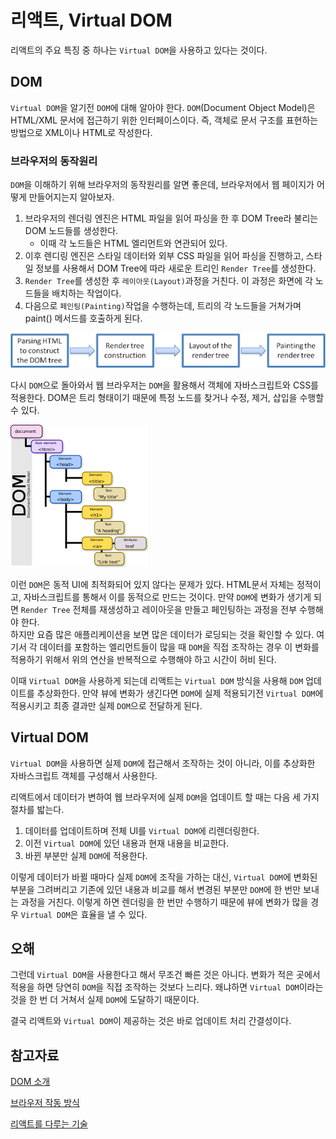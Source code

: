 # 리액트, Virtual DOM

리액트의 주요 특징 중 하나는 `Virtual DOM`을 사용하고 있다는 것이다.<br>

## DOM
`Virtual DOM`을 알기전 `DOM`에 대해 알아야 한다. `DOM`(Document Object Model)은 HTML/XML 문서에 접근하기 위한 인터페이스이다. 즉, 객체로 문서 구조를 표현하는 방법으로 XML이나 HTML로 작성한다.

### 브라우저의 동작원리
`DOM`을 이해하기 위해 브라우저의 동작원리를 알면 좋은데, 브라우저에서 웹 페이지가 어떻게 만들어지는지 알아보자.<br>
1. 브라우저의 렌더링 엔진은 HTML 파일을 읽어 파싱을 한 후 DOM Tree라 불리는 DOM 노드들를 생성한다.
    - 이때 각 노드들은 HTML 엘리먼트와 연관되어 있다.
2. 이후 렌디링 엔진은 스타일 데이터와 외부 CSS 파일을 읽어 파싱을 진행하고, 스타일 정보를 사용해서 DOM Tree에 따라 새로운 트리인 `Render Tree`를 생성한다.
3. `Render Tree`를 생성한 후 `레이아웃(Layout)`과정을 거친다. 이 과정은 화면에 각 노드들을 배치하는 작업이다.
4. 다음으로 `페인팅(Painting)`작업을 수행하는데, 트리의 각 노드들을 거쳐가며 paint() 메서드를 호출하게 된다.

![](./img/BrowserMechanism.png)

다시 `DOM`으로 돌아와서 웹 브라우저는 `DOM`을 활용해서 객체에 자바스크립트와 CSS를 적용한다. DOM은 트리 형태이기 때문에 특정 노드를 찾거나 수정, 제거, 삽입을 수행할 수 있다.

![](./img/DOMTree.png)

이런 `DOM`은 동적 UI에 최적화되어 있지 않다는 문제가 있다. HTML문서 자체는 정적이고, 자바스크립트를 통해서 이를 동적으로 만드는 것이다. 만약 `DOM`에 변화가 생기게 되면 `Render Tree` 전체를 재생성하고 레이아웃을 만들고 페인팅하는 과정을 전부 수행해야 한다.<br>
하지만 요즘 많은 애플리케이션을 보면 많은 데이터가 로딩되는 것을 확인할 수 있다. 여기서 각 데이터를 포함하는 엘리먼트들이 많을 때 `DOM`을 직접 조작하는 경우 이 변화를 적용하기 위해서 위의 연산을 반복적으로 수행해야 하고 시간이 허비 된다.

이때 `Virtual DOM`을 사용하게 되는데 리액트는 `Virtual DOM` 방식을 사용해 `DOM` 업데이트를 추상화한다. 만약 뷰에 변화가 생긴다면 `DOM`에 실제 적용되기전 `Virtual DOM`에 적용시키고 최종 결과만 실제 `DOM`으로 전달하게 된다.

## Virtual DOM
`Virtual DOM`을 사용하면 실제 `DOM`에 접근해서 조작하는 것이 아니라, 이를 추상화한 자바스크립트 객체를 구성해서 사용한다.

리액트에서 데이터가 변하여 웹 브라우저에 실제 `DOM`을 업데이트 할 때는 다음 세 가지 절차를 밟는다.

1. 데이터를 업데이트하며 전체 UI를 `Virtual DOM`에 리렌더링한다.
2. 이전 `Virtual DOM`에 있던 내용과 현재 내용을 비교한다.
3. 바뀐 부분만 실제 `DOM`에 적용한다.

이렇게 데이터가 바뀔 때마다 실제 `DOM`에 조작을 가하는 대신, `Virtual DOM`에 변화된 부분을 그려버리고 기존에 있던 내용과 비교를 해서 변경된 부분만 `DOM`에 한 번만 보내는 과정을 거친다. 이렇게 하면 렌더링을 한 번만 수행하기 때문에 뷰에 변화가 많을 경우 `Virtual DOM`은 효율을 낼 수 있다. 

## 오해
그런데 `Virtual DOM`을 사용한다고 해서 무조건 빠른 것은 아니다. 변화가 적은 곳에서 적용을 하면 당연히 `DOM`을 직접 조작하는 것보다 느리다. 왜냐하면 `Virtual DOM`이라는 것을 한 번 더 거쳐서 실제 `DOM`에 도달하기 때문이다.

결국 리액트와 `Virtual DOM`이 제공하는 것은 바로 업데이트 처리 간결성이다.

## 참고자료
[DOM 소개](https://developer.mozilla.org/ko/docs/Web/API/Document_Object_Model/Introduction)

[브라우저 작동 방식](https://web.dev/howbrowserswork/)

[리액트를 다루는 기술](http://www.yes24.com/Product/Goods/78233628)